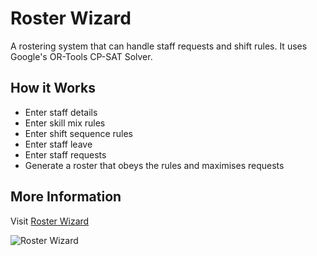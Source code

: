 # Roster Wizard
A rostering system that can handle staff requests and shift rules.
It uses Google's OR-Tools CP-SAT Solver. 

## How it Works
* Enter staff details
* Enter skill mix rules
* Enter shift sequence rules
* Enter staff leave
* Enter staff requests
* Generate a roster that obeys the rules and maximises requests

## More Information
Visit [Roster Wizard](https://www.galojix.com/roster/)

![Roster Wizard](https://www.galojix.com/static/media/uploads/roster.jpg)